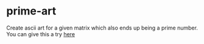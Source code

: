 # prime-art
Create ascii art for a given matrix which also ends up being a prime number. You can give this a try <a href="http://prime-art.vadrin.com"> here </a>
